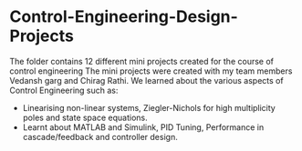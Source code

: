 # Control-Engineering-Design-Projects
The folder contains 12 different mini projects created for the course of control engineering
The mini projects were created with my team members Vedansh garg and Chirag Rathi. We learned about the various aspects of Control Engineering such as:
- Linearising non-linear systems, Ziegler-Nichols for high multiplicity poles and state space equations.
- Learnt about MATLAB and Simulink, PID Tuning, Performance in cascade/feedback and controller design. 

